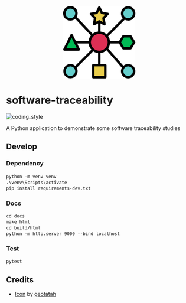 <div align="center">
    <img src="https://raw.githubusercontent.com/zehengl/software-traceability/main/static/favicon.png" alt="logo" height="196">
</div>

# software-traceability

![coding_style](https://img.shields.io/badge/code%20style-black-000000.svg)

A Python application to demonstrate some software traceability studies

## Develop

### Dependency

    python -m venv venv
    .\venv\Scripts\activate
    pip install requirements-dev.txt

### Docs

    cd docs
    make html
    cd build/html
    python -m http.server 9000 --bind localhost

### Test

    pytest

## Credits

- [Icon][1] by [geotatah][2]

[1]: https://www.flaticon.com/free-icon/networking_992837#term=social%20relation&page=1&position=14
[2]: https://www.flaticon.com/authors/geotatah
